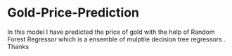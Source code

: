 # Gold-Price-Prediction
In this model I have predicted the price of gold with the help of Random Forest Regressor which is a ensemble of mulptile decision tree regressors .
Thanks 
